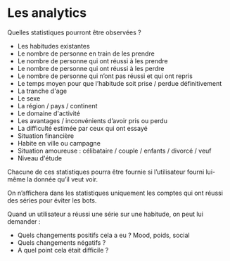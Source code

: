 # Les analytics

Quelles statistiques pourront être observées ?

- Les habitudes existantes
- Le nombre de personne en train de les prendre
- Le nombre de personne qui ont réussi à les prendre
- Le nombre de personne qui ont réussi à les perdre
- Le nombre de personne qui n’ont pas réussi et qui ont repris
- Le temps moyen pour que l’habitude soit prise / perdue définitivement
- La tranche d'age
- Le sexe
- La région / pays / continent
- Le domaine d'activité
- Les avantages / inconvénients d’avoir pris ou perdu
- La difficulté estimée par ceux qui ont essayé
- Situation financière
- Habite en ville ou campagne
- Situation amoureuse : célibataire / couple / enfants / divorcé / veuf
- Niveau d'étude

Chacune de ces statistiques pourra être fournie si l’utilisateur fourni lui-même la donnée qu’il veut voir.

On n’affichera dans les statistiques uniquement les comptes qui ont réussi des séries pour éviter les bots.

Quand un utilisateur a réussi une série sur une habitude, on peut lui demander :

- Quels changements positifs cela a eu ? Mood, poids, social
- Quels changements négatifs ?
- A quel point cela était difficile ?


